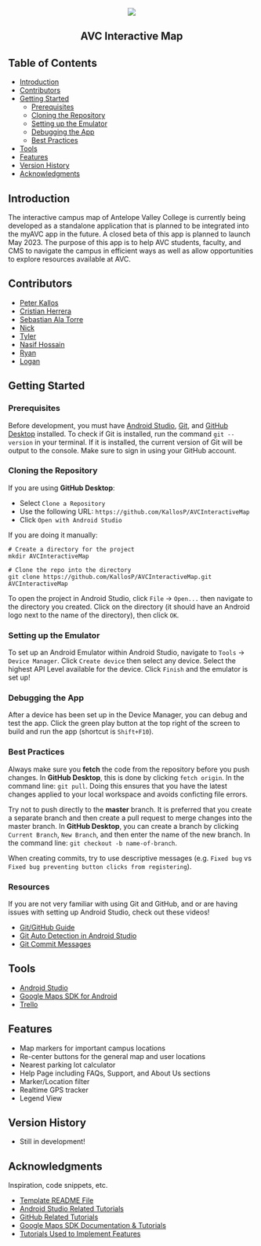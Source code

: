 <p align="center">
  <img src="https://user-images.githubusercontent.com/97070073/199654750-9662d503-29fb-4030-9614-7040b20bb376.png"
</p>
<h2 align="center">AVC Interactive Map</h2>

## Table of Contents

* [Introduction](#introduction)
* [Contributors](#contributors)
* [Getting Started](#getting-started)
  * [Prerequisites](#prerequisites)
  * [Cloning the Repository](#cloning-the-repository)
  * [Setting up the Emulator](#setting-up-the-emulator)
  * [Debugging the App](#debugging-the-app)
  * [Best Practices](#best-practices)
* [Tools](#tools)
* [Features](#features)
* [Version History](#version-history)
* [Acknowledgments](#acknowledgments)

## Introduction

The interactive campus map of Antelope Valley College is currently being developed as a standalone application 
that is planned to be integrated into the myAVC app in the future. A closed beta of this app is planned to launch
May 2023. The purpose of this app is to help AVC students, faculty, and CMS to navigate the campus in efficient ways
as well as allow opportunities to explore resources available at AVC.

## Contributors

- [Peter Kallos](https://kallosp.github.io/)
- [Cristian Herrera](https://cristianherrera.dev/)
- [Sebastian Ala Torre](https://github.com/stardustgd)
- [Nick](https://github.com/nickg309)
- [Tyler](https://github.com/tcartermills)
- [Nasif Hossain](https://github.com/nhoss)
- [Ryan](https://github.com/ryanreevess)
- [Logan](https://github.com/Logsans)

## Getting Started

### Prerequisites

Before development, you must have [Android Studio](https://developer.android.com/studio/install),
[Git](https://git-scm.com/), and [GitHub Desktop](https://desktop.github.com/) installed.
To check if Git is installed, run the command `git --version` in your terminal. If it is installed,
the current version of Git will be output to the console. Make sure to sign in using your GitHub account.

### Cloning the Repository

If you are using **GitHub Desktop**: 

* Select `Clone a Repository`
* Use the following URL: `https://github.com/KallosP/AVCInteractiveMap`
* Click `Open with Android Studio`

If you are doing it manually:

```shell
# Create a directory for the project
mkdir AVCInteractiveMap

# Clone the repo into the directory
git clone https://github.com/KallosP/AVCInteractiveMap.git AVCInteractiveMap
```

To open the project in Android Studio, click `File` &rarr; `Open...` then navigate to the directory you
created. Click on the directory (it should have an Android logo next to the name of the directory), then click `OK`.

### Setting up the Emulator

To set up an Android Emulator within Android Studio, navigate to `Tools` &rarr; `Device Manager`. Click `Create device`
then select any device. Select the highest API Level available for the device. Click `Finish` and the emulator is set up!

### Debugging the App

After a device has been set up in the Device Manager, you can debug and test the app. Click the green play button at the top right
of the screen to build and run the app (shortcut is `Shift+F10`).

### Best Practices

Always make sure you **fetch** the code from the repository before you push changes. In **GitHub Desktop**,
this is done by clicking `fetch origin`. In the command line: `git pull`. Doing this ensures that you have
the latest changes applied to your local workspace and avoids conficting file errors.

Try not to push directly to the **master** branch. It is preferred that you create a separate branch and then
create a pull request to merge changes into the master branch. In **GitHub Desktop**, you can create a branch by
clicking `Current Branch`, `New Branch`, and then enter the name of the new branch. In the command line: `git checkout -b name-of-branch`.

When creating commits, try to use descriptive messages (e.g. `Fixed bug` vs `Fixed bug preventing button clicks from registering`).

### Resources

If you are not very familiar with using Git and GitHub, and or are having issues with setting up Android Studio, check out these videos!

* [Git/GitHub Guide](https://youtu.be/8Dd7KRpKeaE)
* [Git Auto Detection in Android Studio](https://youtu.be/GhfJTOu3_SE?t=20)
* [Git Commit Messages](https://www.freecodecamp.org/news/how-to-write-better-git-commit-messages/)

## Tools

- [Android Studio](https://developer.android.com/studio)
- [Google Maps SDK for Android](https://console.cloud.google.com/marketplace/product/google/maps-android-backend.googleapis.com?authuser=2&project=testing-gm-362905)
- [Trello](https://trello.com/en)

## Features

* Map markers for important campus locations
* Re-center buttons for the general map and user locations
* Nearest parking lot calculator
* Help Page including FAQs, Support, and About Us sections
* Marker/Location filter
* Realtime GPS tracker
* Legend View

## Version History

* Still in development!

## Acknowledgments

Inspiration, code snippets, etc.

* [Template README File](https://gist.github.com/DomPizzie/7a5ff55ffa9081f2de27c315f5018afc)
* [Android Studio Related Tutorials](https://gist.github.com/stardustgd/12d278575125ffa1ccf4cbe6f6edd4f4)
* [GitHub Related Tutorials](https://gist.github.com/stardustgd/e9acf2fd9d432679f141713bd2fd1f0e)
* [Google Maps SDK Documentation & Tutorials](https://gist.github.com/stardustgd/6ecec4498569197a6d81f463e186b892)
* [Tutorials Used to Implement Features](https://gist.github.com/stardustgd/0909968bf5b4fd7afbc1dc6361397337)
